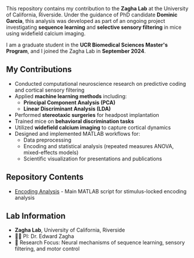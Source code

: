 This repository contains my contribution to the **Zagha Lab** at the University of California, Riverside. Under the guidance of PhD candidate **Dominic Garcia**, this analysis was developed as part of an ongoing project investigating **sequence learning** and **selective sensory filtering** in mice using widefield calcium imaging.

I am a graduate student in the **UCR Biomedical Sciences Master's Program**, and I joined the Zagha Lab in **September 2024**.

## My Contributions

- Conducted computational neuroscience research on predictive coding and cortical sensory filtering
- Applied **machine learning methods** including:
  - **Principal Component Analysis (PCA)**
  - **Linear Discriminant Analysis (LDA)**
- Performed **stereotaxic surgeries** for headpost implantation
- Trained mice on **behavioral discrimination tasks**
- Utilized **widefield calcium imaging** to capture cortical dynamics
- Designed and implemented MATLAB workflows for:
  - Data preprocessing
  - Encoding and statistical analysis (repeated measures ANOVA, mixed-effects models)
  - Scientific visualization for presentations and publications

## Repository Contents

- [Encoding Analysis](Encoding%20Analysis/) - Main MATLAB script for stimulus-locked encoding analysis

## Lab Information

- **Zagha Lab**, University of California, Riverside  
- 🧑‍🏫 PI: Dr. Edward Zagha  
- 🔬 Research Focus: Neural mechanisms of sequence learning, sensory filtering, and motor control
